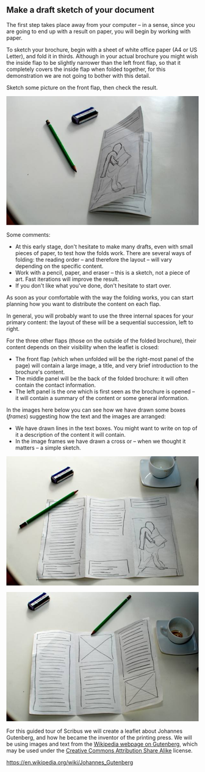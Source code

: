 ## Make a draft sketch of your document

The first step takes place away from your computer – in a sense, since you are going to end up with a result on paper, you will begin by working with paper.

To sketch your brochure, begin with a sheet of white office paper (A4 or US Letter), and fold it in thirds. Although in your actual brochure you might wish the inside flap to be slightly narrower than the left front flap, so that it completely covers the inside flap when folded together, for this demonstration we are not going to bother with this detail.

Sketch some picture on the front flap, then check the result.

![](sketching/brochure-closed.jpg)

Some comments:

- At this early stage, don't hesitate to make many drafts, even with small pieces of paper, to test how the folds work. There are several ways of folding: the reading order – and therefore the layout – will vary depending on the specific content.
- Work with a pencil, paper, and eraser – this is a sketch, not a piece of art. Fast iterations will improve the result.
- If you don't like what you've done, don't hesitate to start over.

As soon as your comfortable with the way the folding works, you can start planning how you want to distribute the content on each flap.

In general, you will probably want to use the three internal spaces for your primary content: the layout of these will be a sequential succession, left to right.

For the three other flaps (those on the outside of the folded brochure), their content depends on their visibility when the leaflet is closed:

- The front flap (which when unfolded will be the right-most panel of the page) will contain a large image, a title, and very brief introduction to the brochure's content.
- The middle panel will be the back of the folded brochure: it will often contain the contact information.
- The left panel is the one which is first seen as the brochure is opened – it will contain a summary of the content or some general information.

In the images here below you can see how we have drawn some boxes (_frames_) suggesting how the text and the images are arranged:

- We have drawn lines in the text boxes. You might want to write on top of it a description of the content it will contain.
-   In the image frames we have drawn a cross or – when we thought it matters – a simple sketch.

![](sketching/brochure-outer.jpg)

![](sketching/brochure-inner.jpg)

For this guided tour of Scribus we will create a leaflet about Johannes Gutenberg, and how he became the inventor of the printing press. We will be using images and text from the [Wikipedia webpage on Gutenberg](https://en.wikipedia.org/wiki/Johannes_Gutenberg), which may be used under the [Creative Commons Attribution Share Alike](https://creativecommons.org/licenses/by-sa/4.0/) license.

<https://en.wikipedia.org/wiki/Johannes_Gutenberg>
